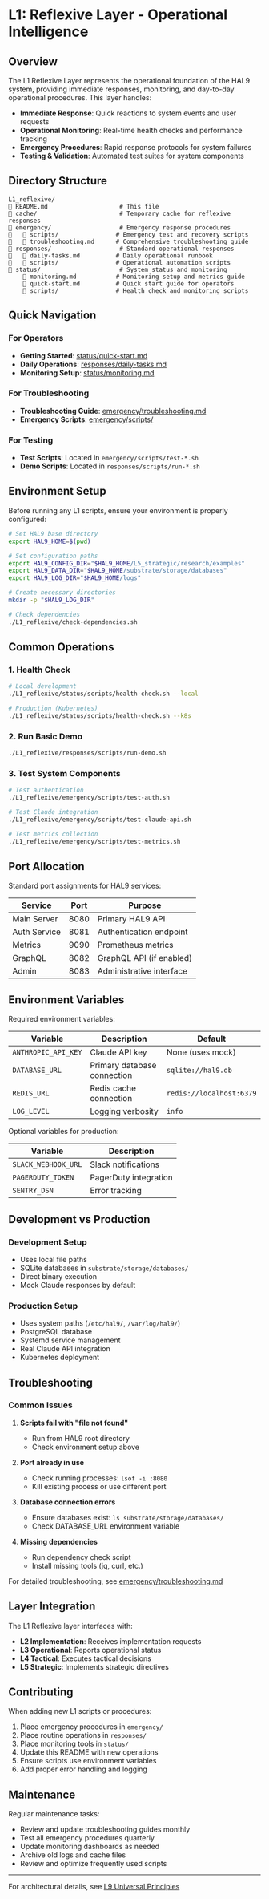 # L1: Reflexive Layer - Operational Intelligence

## Overview

The L1 Reflexive Layer represents the operational foundation of the HAL9 system, providing immediate responses, monitoring, and day-to-day operational procedures. This layer handles:

- **Immediate Response**: Quick reactions to system events and user requests
- **Operational Monitoring**: Real-time health checks and performance tracking
- **Emergency Procedures**: Rapid response protocols for system failures
- **Testing & Validation**: Automated test suites for system components

## Directory Structure

```
L1_reflexive/
   README.md                    # This file
   cache/                       # Temporary cache for reflexive responses
   emergency/                   # Emergency response procedures
      scripts/                # Emergency test and recovery scripts
      troubleshooting.md      # Comprehensive troubleshooting guide
   responses/                   # Standard operational responses
      daily-tasks.md          # Daily operational runbook
      scripts/                # Operational automation scripts
   status/                      # System status and monitoring
       monitoring.md           # Monitoring setup and metrics guide
       quick-start.md          # Quick start guide for operators
       scripts/                # Health check and monitoring scripts
```

## Quick Navigation

### For Operators
- **Getting Started**: [status/quick-start.md](status/quick-start.md)
- **Daily Operations**: [responses/daily-tasks.md](responses/daily-tasks.md)
- **Monitoring Setup**: [status/monitoring.md](status/monitoring.md)

### For Troubleshooting
- **Troubleshooting Guide**: [emergency/troubleshooting.md](emergency/troubleshooting.md)
- **Emergency Scripts**: [emergency/scripts/](emergency/scripts/)

### For Testing
- **Test Scripts**: Located in `emergency/scripts/test-*.sh`
- **Demo Scripts**: Located in `responses/scripts/run-*.sh`

## Environment Setup

Before running any L1 scripts, ensure your environment is properly configured:

```bash
# Set HAL9 base directory
export HAL9_HOME=$(pwd)

# Set configuration paths
export HAL9_CONFIG_DIR="$HAL9_HOME/L5_strategic/research/examples"
export HAL9_DATA_DIR="$HAL9_HOME/substrate/storage/databases"
export HAL9_LOG_DIR="$HAL9_HOME/logs"

# Create necessary directories
mkdir -p "$HAL9_LOG_DIR"

# Check dependencies
./L1_reflexive/check-dependencies.sh
```

## Common Operations

### 1. Health Check
```bash
# Local development
./L1_reflexive/status/scripts/health-check.sh --local

# Production (Kubernetes)
./L1_reflexive/status/scripts/health-check.sh --k8s
```

### 2. Run Basic Demo
```bash
./L1_reflexive/responses/scripts/run-demo.sh
```

### 3. Test System Components
```bash
# Test authentication
./L1_reflexive/emergency/scripts/test-auth.sh

# Test Claude integration
./L1_reflexive/emergency/scripts/test-claude-api.sh

# Test metrics collection
./L1_reflexive/emergency/scripts/test-metrics.sh
```

## Port Allocation

Standard port assignments for HAL9 services:

| Service | Port | Purpose |
|---------|------|---------|
| Main Server | 8080 | Primary HAL9 API |
| Auth Service | 8081 | Authentication endpoint |
| Metrics | 9090 | Prometheus metrics |
| GraphQL | 8082 | GraphQL API (if enabled) |
| Admin | 8083 | Administrative interface |

## Environment Variables

Required environment variables:

| Variable | Description | Default |
|----------|-------------|---------|
| `ANTHROPIC_API_KEY` | Claude API key | None (uses mock) |
| `DATABASE_URL` | Primary database connection | `sqlite://hal9.db` |
| `REDIS_URL` | Redis cache connection | `redis://localhost:6379` |
| `LOG_LEVEL` | Logging verbosity | `info` |

Optional variables for production:

| Variable | Description |
|----------|-------------|
| `SLACK_WEBHOOK_URL` | Slack notifications |
| `PAGERDUTY_TOKEN` | PagerDuty integration |
| `SENTRY_DSN` | Error tracking |

## Development vs Production

### Development Setup
- Uses local file paths
- SQLite databases in `substrate/storage/databases/`
- Direct binary execution
- Mock Claude responses by default

### Production Setup
- Uses system paths (`/etc/hal9/`, `/var/log/hal9/`)
- PostgreSQL database
- Systemd service management
- Real Claude API integration
- Kubernetes deployment

## Troubleshooting

### Common Issues

1. **Scripts fail with "file not found"**
   - Run from HAL9 root directory
   - Check environment setup above

2. **Port already in use**
   - Check running processes: `lsof -i :8080`
   - Kill existing process or use different port

3. **Database connection errors**
   - Ensure databases exist: `ls substrate/storage/databases/`
   - Check DATABASE_URL environment variable

4. **Missing dependencies**
   - Run dependency check script
   - Install missing tools (jq, curl, etc.)

For detailed troubleshooting, see [emergency/troubleshooting.md](emergency/troubleshooting.md)

## Layer Integration

The L1 Reflexive layer interfaces with:

- **L2 Implementation**: Receives implementation requests
- **L3 Operational**: Reports operational status
- **L4 Tactical**: Executes tactical decisions
- **L5 Strategic**: Implements strategic directives

## Contributing

When adding new L1 scripts or procedures:

1. Place emergency procedures in `emergency/`
2. Place routine operations in `responses/`
3. Place monitoring tools in `status/`
4. Update this README with new operations
5. Ensure scripts use environment variables
6. Add proper error handling and logging

## Maintenance

Regular maintenance tasks:

- Review and update troubleshooting guides monthly
- Test all emergency procedures quarterly
- Update monitoring dashboards as needed
- Archive old logs and cache files
- Review and optimize frequently used scripts

---

For architectural details, see [L9 Universal Principles](../L9_universal/README.md)